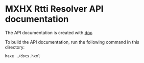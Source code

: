 # MXHX Rtti Resolver API documentation

The API documentation is created with [dox](https://github.com/HaxeFoundation/dox).

To build the API documentation, run the following command in this directory:

```sh
haxe ./docs.hxml
```
